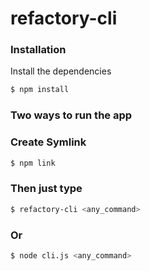 # refactory-cli

### Installation

Install the dependencies

```sh
$ npm install
```

### Two ways to run the app

### Create Symlink

```sh
$ npm link
```

### Then just type

```sh
$ refactory-cli <any_command>
```

### Or

```sh
$ node cli.js <any_command>
```
